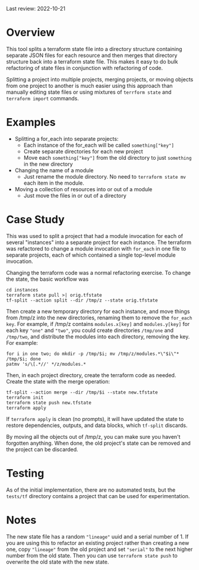 Last review: 2022-10-21

# Overview

This tool splits a terraform state file into a directory structure containing separate JSON files for each resource and then merges that directory structure back into a terraform state file. This makes it easy to do bulk refactoring of state files in conjunction with refactoring of code.

Splitting a project into multiple projects, merging projects, or moving objects from one project to another is much easier using this approach than manually editing state files or using mixtures of `terrform state` and `terraform import` commands.

# Examples

* Splitting a for_each into separate projects:
  * Each instance of the for_each will be called `something["key"]`
  * Create separate directories for each new project
  * Move each `something["key"]` from the old directory to just `something` in the new directory
* Changing the name of a module
  * Just rename the module directory. No need to `terraform state mv` each item in the module.
* Moving a collection of resources into or out of a module
  * Just move the files in or out of a directory

# Case Study

This was used to split a project that had a module invocation for each of several "instances" into a separate project for each instance. The terraform was refactored to change a module invocation with `for_each` in one file to separate projects, each of which contained a single top-level module invocation.

Changing the terraform code was a normal refactoring exercise. To change the state, the basic workflow was

```
cd instances
terraform state pull >| orig.tfstate
tf-split --action split --dir /tmp/z --state orig.tfstate
```

Then create a new temporary directory for each instance, and move things from /tmp/z into the new directories, renaming them to remove the `for_each key`. For example, if /tmp/z contains `modules.x[key]` and `modules.y[key]` for each key `"one"` and `"two"`, you could create directories `/tmp/one` and `/tmp/two`, and distribute the modules into each directory, removing the key. For example:

```
for i in one two; do mkdir -p /tmp/$i; mv /tmp/z/modules.*\"$i\"* /tmp/$i; done
patmv 's/\[.*//' */z/modules.*
```

Then, in each project directory, create the terraform code as needed. Create the state with the merge operation:

```
tf-split --action merge --dir /tmp/$i --state new.tfstate
terraform init
terraform state push new.tfstate
terraform apply
```

If `terraform apply` is clean (no prompts), it will have updated the state to restore dependencies, outputs, and data blocks, which `tf-split` discards.

By moving all the objects out of /tmp/z, you can make sure you haven't forgotten anything. When done, the old project's state can be removed and the project can be discarded.

# Testing

As of the initial implementation, there are no automated tests, but the `tests/tf` directory contains a project that can be used for experimentation.

# Notes

The new state file has a random `"lineage"` uuid and a serial number of 1. If you are using this to refactor an existing project rather than creating a new one, copy `"lineage"` from the old project and set `"serial"` to the next higher number from the old state. Then you can use `terraform state push` to overwrite the old state with the new state.
